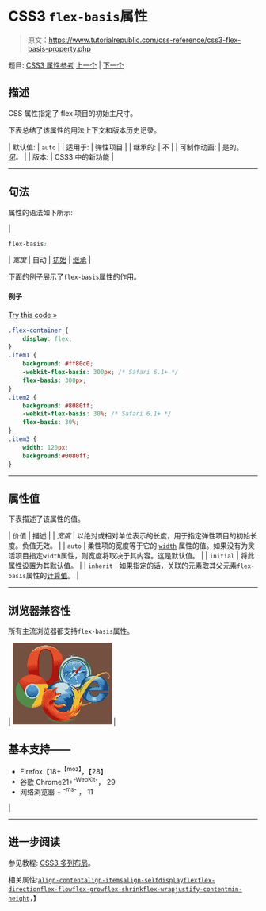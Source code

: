 # CSS3 `flex-basis`属性

> 原文：<https://www.tutorialrepublic.com/css-reference/css3-flex-basis-property.php>

题目: [CSS3 属性参考](css3-properties.php) [上一个](css3-flex-property.php) | [下一个](css3-flex-direction-property.php)

## 描述

CSS 属性指定了 flex 项目的初始主尺寸。

下表总结了该属性的用法上下文和版本历史记录。

| 默认值: | `auto` |
| 适用于: | 弹性项目 |
| 继承的: | 不 |
| 可制作动画: | 是的。 [*见*](css-animatable-properties.php)*。* |
| 版本: | CSS3 中的新功能 |

* * *

## 句法

属性的语法如下所示:

| 

```css
flex-basis: 
```

 | *宽度* &#124; 自动 &#124; [初始](../definitions.php#initial) &#124; [继承](../definitions.php#inherit) |

下面的例子展示了`flex-basis`属性的作用。

#### 例子

[Try this code »](../codelab.php?topic=css3&file=flex-basis-property "Try this code using online Editor")

```css
.flex-container {
    display: flex;      
} 
.item1 {
    background: #ff80c0;
    -webkit-flex-basis: 300px; /* Safari 6.1+ */
    flex-basis: 300px;
}
.item2 {
    background: #8080ff;
    -webkit-flex-basis: 30%; /* Safari 6.1+ */
    flex-basis: 30%;
}
.item3 {
    width: 120px;
    background:#0080ff;
}
```

* * *

## 属性值

下表描述了该属性的值。

| 价值 | 描述 |
| *宽度* | 以绝对或相对单位表示的长度，用于指定弹性项目的初始长度。负值无效。 |
| `auto` | 柔性项的宽度等于它的 [`width`](css-width-property.php) 属性的值。如果没有为灵活项目指定`width`属性，则宽度将取决于其内容。这是默认值。 |
| `initial` | 将此属性设置为其默认值。 |
| `inherit` | 如果指定的话，关联的元素取其父元素`flex-basis`属性的[计算值](../definitions.php#computed-value)。 |

* * *

## 浏览器兼容性

所有主流浏览器都支持`flex-basis`属性。

| ![Browsers Icon](img/e9331123c77668c1832e541c2fca1002.png) | 

## 基本支持——

*   Firefox【18+<sup class="badge">【moz】</sup>，【28】
*   谷歌 Chrome21+<sup class="badge">-WebKit-</sup>， 29
*   网络浏览器 + <sup class="badge">-ms-</sup> ， 11

 |

* * *

## 进一步阅读

参见教程: [CSS3 多列布局](../css-tutorial/css3-multi-column-layouts.php)。

相关属性:[`align-content`](css3-align-content-property.php)[`align-items`](css3-align-items-property.php)[`align-self`](css3-align-self-property.php)[`display`](css-display-property.php)[`flex`](css3-flex-property.php)[`flex-direction`](css3-flex-direction-property.php)[`flex-flow`](css3-flex-flow-property.php)[`flex-grow`](css3-flex-grow-property.php)[`flex-shrink`](css3-flex-shrink-property.php)[`flex-wrap`](css3-flex-wrap-property.php)[`justify-content`](css3-justify-content-property.php)[`min-height`](css-min-height-property.php)，】